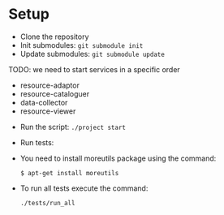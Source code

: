 # Setup

* Clone the repository
* Init submodules:
  `git submodule init`
* Update submodules:
  `git submodule update`

TODO: we need to start services in a specific order
  - resource-adaptor
  - resource-cataloguer
  - data-collector
  - resource-viewer

* Run the script:
  `./project start`

* Run tests:

 - You need to install moreutils package using the command:

    `$ apt-get install moreutils`

 - To run all tests execute the command:

    `./tests/run_all`
